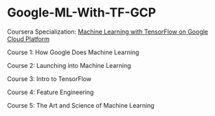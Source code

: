 # Google-ML-With-TF-GCP

Coursera Specialization: [Machine Learning with TensorFlow on Google Cloud Platform](https://www.coursera.org/specializations/machine-learning-tensorflow-gcp)

Course 1: How Google Does Machine Learning

Course 2: Launching into Machine Learning

Course 3: Intro to TensorFlow

Course 4: Feature Engineering

Course 5: The Art and Science of Machine Learning
